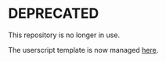 # DEPRECATED
This repository is no longer in use.

The userscript template is now managed [here](https://github.com/GrepoDataTools/grepodata-backend/blob/master/Software/Templates/cityindexer.tpl).
